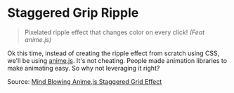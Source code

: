 # Staggered Grip Ripple

> Pixelated ripple effect that changes color on every click! _(Feat anime.js)_

Ok this time, instead of creating the ripple effect from scratch using CSS, we'll be using [anime.js](https://animejs.com/). It's not cheating. People made animation libraries to make animating easy. So why not leveraging it right?

Source: [Mind Blowing Anime.js Staggered Grid Effect](https://www.youtube.com/watch?v=bAwEj_mSzOs)
